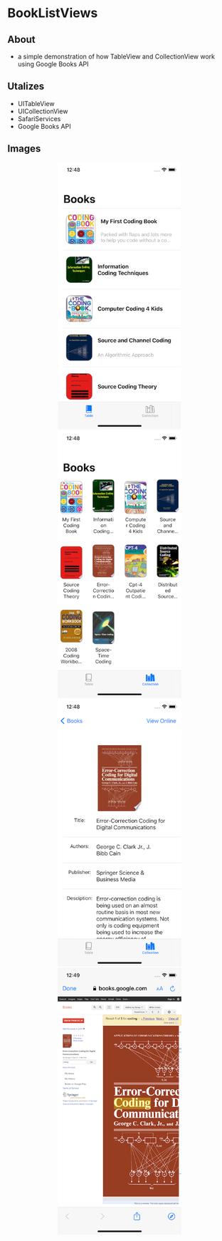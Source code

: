 # BookListViews
## About
- a simple demonstration of how TableView and CollectionView work using Google Books API

## Utalizes
- UITableView
- UICollectionView
- SafariServices
- Google Books API

## Images

<p align="center">
  <img src="https://github.com/colintmurphy/BookListViews/blob/main/images/Simulator%20Screen%20Shot%20-%20iPhone%2011%20Pro%20-%202020-09-25%20at%2012.48.26.png" height="600" />
  <img src="https://github.com/colintmurphy/BookListViews/blob/main/images/Simulator%20Screen%20Shot%20-%20iPhone%2011%20Pro%20-%202020-09-25%20at%2012.48.30.png" height="600" />
  <img src="https://github.com/colintmurphy/BookListViews/blob/main/images/Simulator%20Screen%20Shot%20-%20iPhone%2011%20Pro%20-%202020-09-25%20at%2012.48.46.png" height="600" />
  <img src="https://github.com/colintmurphy/BookListViews/blob/main/images/Simulator%20Screen%20Shot%20-%20iPhone%2011%20Pro%20-%202020-09-25%20at%2012.49.00.png" height="600" />
  </p>
